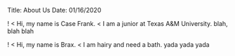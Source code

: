 Title: About Us
Date: 01/16/2020

! [](/images/picture2.png)
< Hi, my name is Case Frank.
< I am a junior at Texas A&M University.  blah, blah blah

! [](/images/picture3.png)
< Hi, my name is Brax.
< I am hairy and need a bath. yada yada yada
